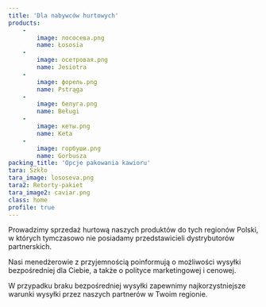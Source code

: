 ```yaml
---
title: 'Dla nabywców hurtowych'
products:
    -
        image: лососева.png
        name: Łososia
    -
        image: осетровая.png
        name: Jesiotra
    -
        image: форель.png
        name: Pstrąga
    -
        image: белуга.png
        name: Beługi
    -
        image: кеты.png
        name: Keta
    -
        image: горбуши.png
        name: Gorbusza
packing_title: 'Opcje pakowania kawioru'
tara: Szkło
tara_image: lososeva.png
tara2: Retorty-pakiet
tara_image2: caviar.png
class: home
profile: true
---
```


Prowadzimy sprzedaż hurtową naszych produktów do tych regionów 
Polski, w których tymczasowo nie posiadamy przedstawicieli dystrybutorów partnerskich.

Nasi menedżerowie z przyjemnością poinformują o możliwości wysyłki bezpośredniej 
dla Ciebie, a także o polityce marketingowej i cenowej.

W przypadku braku bezpośredniej wysyłki zapewnimy 
najkorzystniejsze warunki wysyłki przez naszych partnerów w Twoim regionie.